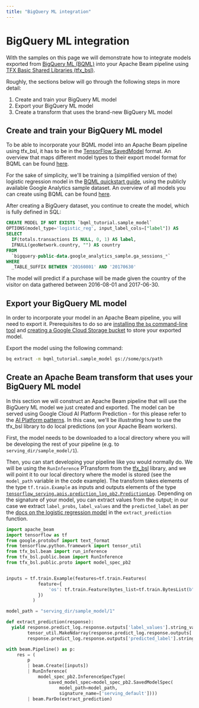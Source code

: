```yaml
---
title: "BigQuery ML integration"
---
```


<!--
Licensed under the Apache License, Version 2.0 (the "License");
you may not use this file except in compliance with the License.
You may obtain a copy of the License at
http://www.apache.org/licenses/LICENSE-2.0
Unless required by applicable law or agreed to in writing, software
distributed under the License is distributed on an "AS IS" BASIS,
WITHOUT WARRANTIES OR CONDITIONS OF ANY KIND, either express or implied.
See the License for the specific language governing permissions and
limitations under the License.
-->

# BigQuery ML integration

With the samples on this page we will demonstrate how to integrate models exported from [BigQuery ML (BQML)](https://cloud.google.com/bigquery-ml/docs) into your Apache Beam pipeline using [TFX Basic Shared Libraries (tfx_bsl)](https://github.com/tensorflow/tfx-bsl).

Roughly, the sections below will go through the following steps in more detail:

1. Create and train your BigQuery ML model
1. Export your BigQuery ML model
1. Create a transform that uses the brand-new BigQuery ML model

## Create and train your BigQuery ML model

To be able to incorporate your BQML model into an Apache Beam pipeline using tfx_bsl, it has to be in the [TensorFlow SavedModel](https://www.tensorflow.org/guide/saved_model) format. An overview that maps different model types to their export model format for BQML can be found [here](https://cloud.google.com/bigquery-ml/docs/exporting-models#export_model_formats_and_samples).

For the sake of simplicity, we'll be training a (simplified version of the) logistic regression model in the [BQML quickstart guide](https://cloud.google.com/bigquery-ml/docs/bigqueryml-web-ui-start), using the publicly available Google Analytics sample dataset. An overview of all models you can create using BQML can be found [here](https://cloud.google.com/bigquery-ml/docs/introduction#supported_models_in).

After creating a BigQuery dataset, you continue to create the model, which is fully defined in SQL:

```SQL
CREATE MODEL IF NOT EXISTS `bqml_tutorial.sample_model`
OPTIONS(model_type='logistic_reg', input_label_cols=["label"]) AS
SELECT
  IF(totals.transactions IS NULL, 0, 1) AS label,
  IFNULL(geoNetwork.country, "") AS country
FROM
  `bigquery-public-data.google_analytics_sample.ga_sessions_*`
WHERE
  _TABLE_SUFFIX BETWEEN '20160801' AND '20170630'
```

The model will predict if a purchase will be made given the country of the visitor on data gathered between 2016-08-01 and 2017-06-30.

## Export your BigQuery ML model

In order to incorporate your model in an Apache Beam pipeline, you will need to export it. Prerequisites to do so are [installing the `bq` command-line tool](https://cloud.google.com/bigquery/docs/bq-command-line-tool) and [creating a Google Cloud Storage bucket](https://cloud.google.com/storage/docs/creating-buckets) to store your exported model.

Export the model using the following command:

```bash
bq extract -m bqml_tutorial.sample_model gs://some/gcs/path
```

## Create an Apache Beam transform that uses your BigQuery ML model

In this section we will construct an Apache Beam pipeline that will use the BigQuery ML model we just created and exported. The model can be served using Google Cloud AI Platform Prediction - for this please refer to the [AI Platform patterns](https://beam.apache.org/documentation/patterns/ai-platform/). In this case, we'll be illustrating how to use the tfx_bsl library to do local predictions (on your Apache Beam workers).

First, the model needs to be downloaded to a local directory where you will be developing the rest of your pipeline (e.g. to `serving_dir/sample_model/1`).

Then, you can start developing your pipeline like you would normally do. We will be using the `RunInference` PTransform from the [tfx_bsl](https://github.com/tensorflow/tfx-bsl) library, and we will point it to our local directory where the model is stored (see the `model_path` variable in the code example). The transform takes elements of the type `tf.train.Example` as inputs and outputs elements of the type [`tensorflow_serving.apis.prediction_log_pb2.PredictionLog`](https://github.com/tensorflow/serving/blob/master/tensorflow_serving/apis/prediction_log.proto). Depending on the signature of your model, you can extract values from the output; in our case we extract `label_probs`, `label_values` and the `predicted_label` as per the [docs on the logistic regression model](https://cloud.google.com/bigquery-ml/docs/exporting-models#logistic_reg) in the `extract_prediction` function.

```python
import apache_beam
import tensorflow as tf
from google.protobuf import text_format
from tensorflow.python.framework import tensor_util
from tfx_bsl.beam import run_inference
from tfx_bsl.public.beam import RunInference
from tfx_bsl.public.proto import model_spec_pb2


inputs = tf.train.Example(features=tf.train.Features(
            feature={
                'os': tf.train.Feature(bytes_list=tf.train.BytesList(b"Microsoft"))
            })
          )

model_path = "serving_dir/sample_model/1"

def extract_prediction(response):
  yield response.predict_log.response.outputs['label_values'].string_val,
        tensor_util.MakeNdarray(response.predict_log.response.outputs['label_probs']),
        response.predict_log.response.outputs['predicted_label'].string_val

with beam.Pipeline() as p:
    res = (
        p
        | beam.Create([inputs])
        | RunInference(
            model_spec_pb2.InferenceSpecType(
                saved_model_spec=model_spec_pb2.SavedModelSpec(
                    model_path=model_path,
                    signature_name=['serving_default'])))
        | beam.ParDo(extract_prediction)
```

